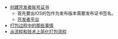 
* [创建开发者账号证书](#01)
    * 首先要出IOS的包作为发布版本需要发布证书签名。 
    * [开发者平台](https://developer.apple.com/devcenter/ios/index.action)
* [打包过程中的那些事情](#02)
* [从流程和技术上简化打包流程](#03)
  


  

